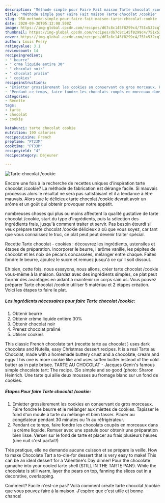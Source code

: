 ```yaml
---
description: "Méthode simple pour Faire Fait maison Tarte chocolat /cookie"
title: "Méthode simple pour Faire Fait maison Tarte chocolat /cookie"
slug: 950-methode-simple-pour-faire-fait-maison-tarte-chocolat-cookie
date: 2020-09-30T05:12:08.508Z
image: https://img-global.cpcdn.com/recipes/d67c8c145f8299c4/751x532cq70/tarte-chocolat-cookie-photo-principale-de-la-recette.jpg
thumbnail: https://img-global.cpcdn.com/recipes/d67c8c145f8299c4/751x532cq70/tarte-chocolat-cookie-photo-principale-de-la-recette.jpg
cover: https://img-global.cpcdn.com/recipes/d67c8c145f8299c4/751x532cq70/tarte-chocolat-cookie-photo-principale-de-la-recette.jpg
author: Louis Perry
ratingvalue: 3.1
reviewcount: 14
recipeingredient:
- " beurre"
- " crme liquide entire 30"
- " chocolat noir"
- " chocolat pralin"
- " cookies"
recipeinstructions:
- "Emietter grossièrement les cookies en conservant de gros morceaux. Faire fondre le beurre et le mélanger aux miettes de cookies. Tapisser le fond d&#39;un moule à tarte du mélange et bien tasser. Placer au congélateur pendant 30 minutes ou 1h au réfrigérateur."
- "Pendant ce temps, faire fondre les chocolats coupés en morceaux dans la crème liquide. Remuer avec une spatule pour obtenir une préparation bien lisse. Verser sur le fond de tarte et placer au frais plusieurs heures (une nuit c&#39;est parfait!)"
categories:
- Recette
tags:
- tarte
- chocolat
- cookie

katakunci: tarte chocolat cookie 
nutrition: 190 calories
recipecuisine: French
preptime: "PT23M"
cooktime: "PT33M"
recipeyield: "4"
recipecategory: Déjeuner

---
```



![Tarte chocolat /cookie](https://img-global.cpcdn.com/recipes/d67c8c145f8299c4/751x532cq70/tarte-chocolat-cookie-photo-principale-de-la-recette.jpg)

Encore une fois à la recherche de recettes uniques d'inspiration tarte chocolat /cookie? La méthode de fabrication est dérange facile. Si mauvais processus alors le résultat ne sera pas satisfaisant et il a tendance à être mauvais. Alors que le délicieux tarte chocolat /cookie devrait avoir un arôme et un goût qui obtenir provoquer notre appétit.

nombreuses choses qui plus ou moins affectent la qualité gustative de tarte chocolat /cookie, start du type d'ingrédients, puis la sélection des ingrédients frais, jusqu'à comment traiter et servir. Pas besoin étourdi si veux prépare tarte chocolat /cookie délicieux à où que vous soyez, car tant que vous connaissez le truc, ce plat peut peut devenir traiter spécial.

Recette Tarte chocolat - cookies : découvrez les ingrédients, ustensiles et étapes de préparation. Incorporer le beurre, l&#39;arôme vanille, les pépites de chocolat et les noix de pécans concassées, mélanger entre chaque. Faites fondre le beurre, ajoutez le sucre et remuez jusqu&#39;à ce qu&#39;il soit dissout.


Eh bien, cette fois, nous essayons, nous allons, créer tarte chocolat /cookie vous-même à la maison. Gardez avec des ingrédients simples, ce plat peut fournir des avantages en aidant à maintenir un corps sain us. Vous pouvez préparer Tarte chocolat /cookie utiliser 5 matériau et 2 étapes création. Voici les étapes to faire le plat.

<!--inarticleads1-->

##### Les ingrédients nécessaires pour faire Tarte chocolat /cookie:

1. Obtenir  beurre
1. Obtenir  crème liquide entière 30%
1. Obtenir  chocolat noir
1. Prenez  chocolat praliné
1. Utiliser  cookies


This classic French chocolate tart (recette tarte au chocolat ) uses dark chocolate and Nutella, easy Christmas dessert recipes. It is a real Tarte au Chocolat, made with a homemade buttery crust and a chocolate, cream and eggs This one is more cookie like and uses soften butter instead of the cold butter as in pate brisee. TARTE AU CHOCOLAT - Jacques Genin&#39;s famous simple chocolate tart: The recipe. (So simple and so good (photo: Sharon Heinrich. Une tarte qui allie deux mousses au fromage blanc sur un fond de cookies. 

<!--inarticleads2-->

##### Étapes Pour faire Tarte chocolat /cookie:

1. Emietter grossièrement les cookies en conservant de gros morceaux. Faire fondre le beurre et le mélanger aux miettes de cookies. Tapisser le fond d&#39;un moule à tarte du mélange et bien tasser. Placer au congélateur pendant 30 minutes ou 1h au réfrigérateur.
1. Pendant ce temps, faire fondre les chocolats coupés en morceaux dans la crème liquide. Remuer avec une spatule pour obtenir une préparation bien lisse. Verser sur le fond de tarte et placer au frais plusieurs heures (une nuit c&#39;est parfait!)


Très pratique, elle ne demande aucune cuisson et se prépare la veille. How to make Chocolate Tart a to-die-for dessert that is very easy to make! This can be an ideal dessert for a Valentine&#39;s Day dinner! Pour the chocolate ganache into your cooled tarte shell (STILL IN THE TARTE PAN!). While the chocolate is still warm, layer the pears on top, fanning the slices out in a decorative, overlapping. 


Comment? Facile n'est-ce pas? Voilà comment create tarte chocolat /cookie que vous pouvez faire à la maison. J'espère que c'est utile et bonne chance!
